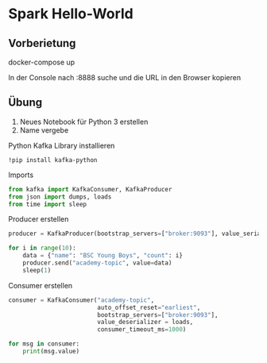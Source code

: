 # Spark Hello-World

## Vorberietung
docker-compose up

In der Console nach :8888 suche und die URL in den Browser kopieren

## Übung
1. Neues Notebook für Python 3 erstellen
2. Name vergebe

Python Kafka Library installieren
```
!pip install kafka-python
```

Imports
```python
from kafka import KafkaConsumer, KafkaProducer
from json import dumps, loads
from time import sleep
```

Producer erstellen
```python
producer = KafkaProducer(bootstrap_servers=["broker:9093"], value_serializer=lambda x: dumps(x).encode('utf-8'))

for i in range(10):
    data = {"name": "BSC Young Boys", "count": i}
    producer.send("academy-topic", value=data)
    sleep(1)
```

Consumer erstellen
```python
consumer = KafkaConsumer("academy-topic", 
                         auto_offset_reset="earliest",
                         bootstrap_servers=["broker:9093"], 
                         value_deserializer = loads,
                         consumer_timeout_ms=1000)

for msg in consumer:
    print(msg.value)
```